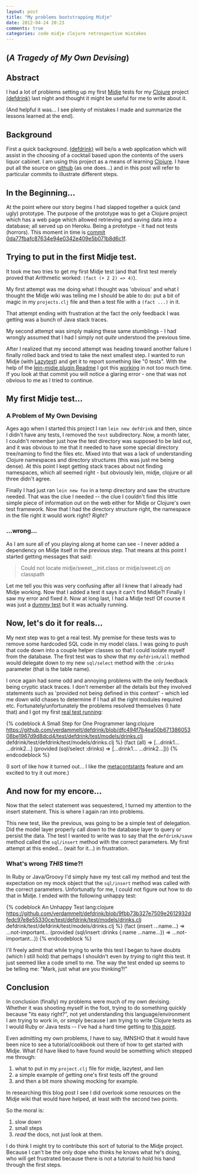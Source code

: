 ```yaml
---
layout: post
title: "My problems bootstrapping Midje"
date: 2012-04-24 20:23
comments: true
categories: code midje clojure retrospective mistakes
---
```

## (*A Tragedy of My Own Devising*)

## Abstract
I had a lot of problems setting up my first [Midje][] tests for my [Clojure][]
project [(defdrink)][] last night and thought it might be useful for me to
write about it.

(And helpful it was... I see plenty of mistakes I made and summarize the
lessons learned at the end).

## Background

First a quick background. [(defdrink)][] will be/is a web application which
will assist in the choosing of a cocktail based upon the contents of the users
liquor cabinet. I am using this project as a means of learning [Clojure][]. I
have put all the source on [github][defdrink-github] (as one does...) and in
this post will refer to particular commits to illustrate different steps.

## In the Beginning...

At the point where our story begins I had slapped together a quick (and ugly)
prototype. The purpose of the prototype was to get a Clojure project which has
a web page which allowed retrieving and saving data into a database; all
served up on Heroku. Being a prototype - it had not tests (horrors). This
moment in time is [commit 0da77fbafc87634e94e0342e409e5b071b8d6c1f][start].

## Trying to put in the first Midje test.

It took me two tries to get my first Midje test (and that first test merely
proved that Arithmetic worked: `(fact (+ 2 2) => 4)`). 

My first attempt was me doing what I thought was 'obvious' and what I thought
the Midje wiki was telling me I should be able to do: put a bit of magic in my
`projects.clj` file and then a test file with a `(fact ...)` in it.

That attempt ending with frustration at the fact the only feedback I was
getting was a bunch of Java stack traces.

My second attempt was simply making these same stumblings - I had wrongly
assumed that I had I simply not *quite* understood the previous time.

After I realized that my second attempt was heading toward another failure I
finally rolled back and tried to take the next smallest step.  I wanted to run
Midje (with [Lazytest][]) and get it to report something like "0 tests". With
the help of the [lein-midje plugin Readme][lein-midje] I got this
[working][lazytest-success] in not too much time. If you look at that commit
you will notice a glaring error - one that was not obvious to me as I tried to
continue.

## My first Midje test...

### A Problem of My Own Devising

Ages ago when I started this project I ran `lein new defdrink` and then, since
I didn't have any tests, I removed the `test` subdirectory. Now, a month
later, I couldn't remember just how the test directory was supposed to be laid
out, and it was obvious to me that it needed to have some special directory
tree/naming to find the files etc. Mixed into that was a lack of understanding
Clojure namespaces and directory structures (this was just me being dense).
At this point I kept getting stack traces about not finding namespaces, which
all seemed right - but obviously lein, midje, clojure or all three didn't
agree.

Finally I had just ran `lein new foo` in a temp directory and saw the
structure needed.  That was the clue I needed -- the clue  I couldn't find
this little simple piece of information out on the web either for Midje or
Clojure's own test framework. Now that I had the directory structure right,
the namespace in the file right it would work right? *Right?* 

### ...wrong...

As I am sure all of you playing along at home can see - I never added a
dependency on Midje itself in the previous step. That means at this point I
started getting messages that said:

> Could not locate midje/sweet__init.class or midje/sweet.clj on classpath

Let me tell you this was very confusing after all I knew that I already
had Midje working. Now that I added a test it says it can't find Midje?!
Finally I saw my error and fixed it.  Now at long last, I had a Midje test!
Of course it was just a [dummy test][dummy-test] but it was actually running.

## Now, let's do it for reals...

My next step was to get a real test. My premise for these tests was to remove
some hardcoded SQL code in my model class. I was going to push that code down
into a couple helper classes so that I could isolate myself from the database.
The first test was to show that my `defdrink/all` method would delegate down
to my new `sql/select` method with the `:drinks` parameter (that is the
table name).

I once again had some odd and annoying problems with the only feedback being
cryptic stack traces.  I don't remember all the details but they involved
statements such as 'provided not being defined in this context' - which led me
down wild chases to determine if I had all the right modules required etc.
Fortunately/unfortunately the problems resolved themselves (I hate that) and I
got my first [real test running][first-real-test]: 

{% codeblock A Small Step for One Programmer lang:clojure https://github.com/verdammelt/defdrink/blob/dfc494f7b4ea50b67138605308be1967d9d8dcd4/test/defdrink/test/models/drinks.clj defdrink/test/defdrink/test/models/drinks.clj %}
(fact (all) => [...drink1... ...drink2...]
      (provided (sql/select :drinks) => [...drink1... ...drink2...]))
{% endcodeblock %}

(I sort of like how it turned out... I like the [metacontstants][] feature and
am excited to try it out more.)

## And now for my encore...

Now that the select statement was sequestered, I turned my attention to the
insert statement.  This is where I again ran into problems. 

This new test, like the previous, was going to be a simple test of delegation.
Did the model layer properly call down to the database layer to query or
persist the data.  The test I wanted to write was to say that the
`defdrink/save` method called the `sql/insert` method with the correct
parameters.  My first attempt at this ended... (wait for it...) in
frustration.

### What's wrong *THIS* time?!

In Ruby or Java/Groovy I'd simply have my test call my method and test the
expectation on my mock object that the `sql/insert` method was called with the
correct parameters. Unfortunatly for me, I could not figure out how to do that
in Midje. I ended with the following unhappy test: 

{% codeblock An Unhappy Test lang:clojure https://github.com/verdammelt/defdrink/blob/9fbb73b327e7509e2612932dfedc97e8e55330ce/test/defdrink/test/models/drinks.clj defdrink/test/defdrink/test/models/drinks.clj %}
(fact
     (insert ...name...) => ...not-important...
     (provided (sql/insert :drinks {:name ...name...}) => ...not-important...))
{% endcodeblock %}

I'll freely admit that while trying to write this test I began to have doubts
(which I still hold) that perhaps I shouldn't even by *trying* to right this
test. It just seemed like a code smell to me. The way the test ended up seems
to be telling me: "Mark, just what are you thinking?!"

## Conclusion

In conclusion (finally) my problems were much of my own devising. Whether it
was shooting myself in the foot, trying to do something quickly because "its
easy right?", not yet understanding this language/environment I am trying to
work in, or simply because I am trying to write Clojure tests as I would Ruby
or Java tests -- I've had a hard time getting to [this point][tested].

Even admitting my own problems, I have to say, IMNSHO that it would have been
nice to see a tutorial/cookbook out there of how to get started with Midje.
What I'd have liked to have found would be something which stepped me through:

 1. what to put in my `project.clj` file for midje, lazytest, and lien
 1. a simple example of getting one's first tests off the ground
 1. and then a bit more showing mocking for example.

In researching this blog post I see I did overlook some resources on the Midje
wiki that would have helped, at least with the second two points. 

So the moral is: 

 1. slow down 
 1. small steps
 1. *read* the docs, not just look at them.

I do think I might try to contribute this sort of tutorial to the Midje
project. Because I can't be the only dope who thinks he knows what he's
doing, who will get frustrated because there is not a tutorial to hold his
hand through the first steps.


[Midje]: https://github.com/marick/Midje
[Clojure]: http://clojure.org/
[(defdrink)]: http://defdrink.heroku.com
[defdrink-github]: https://github.com/verdammelt/defdrink
[start]: https://github.com/verdammelt/defdrink/tree/0da77fbafc87634e94e0342e409e5b071b8d6c1f
[Lazytest]: https://github.com/stuartsierra/lazytest
[lein-midje]: https://github.com/marick/lein-midje 
[lazytest-success]: https://github.com/verdammelt/defdrink/commit/cd4fad91dbcb7803f49f234474bbb3d3ad3d1295
[dummy-test]: https://github.com/verdammelt/defdrink/commit/0c3840cea7d4f5e1d0258a8cd6b087f949e0c6c2
[first-real-test]: https://github.com/verdammelt/defdrink/commit/dfc494f7b4ea50b67138605308be1967d9d8dcd4
[metacontstants]: https://github.com/marick/Midje/wiki/Metaconstants
[tested]: https://github.com/verdammelt/defdrink/tree/9fbb73b327e7509e2612932dfedc97e8e55330ce
